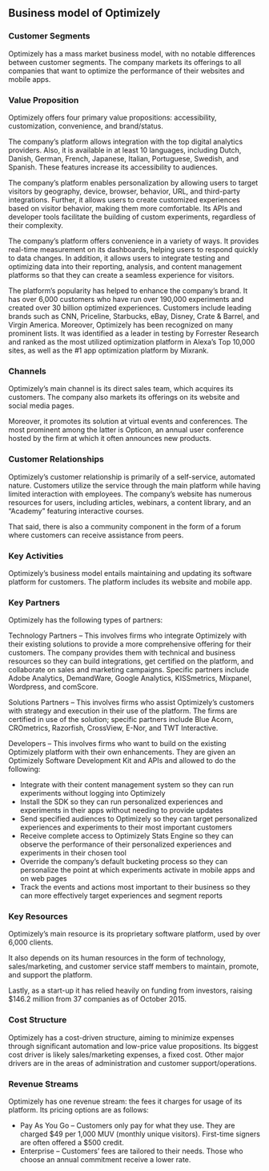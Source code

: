 Business model of Optimizely
----------------------------

 ### Customer Segments

 Optimizely has a mass market business model, with no notable differences between customer segments. The company markets its offerings to all companies that want to optimize the performance of their websites and mobile apps.

 ### Value Proposition

 Optimizely offers four primary value propositions: accessibility, customization, convenience, and brand/status.

 The company’s platform allows integration with the top digital analytics providers. Also, it is available in at least 10 languages, including Dutch, Danish, German, French, Japanese, Italian, Portuguese, Swedish, and Spanish. These features increase its accessibility to audiences.

 The company’s platform enables personalization by allowing users to target visitors by geography, device, browser, behavior, URL, and third-party integrations. Further, it allows users to create customized experiences based on visitor behavior, making them more comfortable. Its APIs and developer tools facilitate the building of custom experiments, regardless of their complexity.

 The company’s platform offers convenience in a variety of ways. It provides real-time measurement on its dashboards, helping users to respond quickly to data changes. In addition, it allows users to integrate testing and optimizing data into their reporting, analysis, and content management platforms so that they can create a seamless experience for visitors.

 The platform’s popularity has helped to enhance the company’s brand. It has over 6,000 customers who have run over 190,000 experiments and created over 30 billion optimized experiences. Customers include leading brands such as CNN, Priceline, Starbucks, eBay, Disney, Crate & Barrel, and Virgin America. Moreover, Optimizely has been recognized on many prominent lists. It was identified as a leader in testing by Forrester Research and ranked as the most utilized optimization platform in Alexa’s Top 10,000 sites, as well as the #1 app optimization platform by Mixrank.

 ### Channels

 Optimizely’s main channel is its direct sales team, which acquires its customers. The company also markets its offerings on its website and social media pages.

 Moreover, it promotes its solution at virtual events and conferences. The most prominent among the latter is Opticon, an annual user conference hosted by the firm at which it often announces new products.

 ### Customer Relationships

 Optimizely’s customer relationship is primarily of a self-service, automated nature. Customers utilize the service through the main platform while having limited interaction with employees. The company’s website has numerous resources for users, including articles, webinars, a content library, and an “Academy” featuring interactive courses.

 That said, there is also a community component in the form of a forum where customers can receive assistance from peers.

 ### Key Activities

 Optimizely’s business model entails maintaining and updating its software platform for customers. The platform includes its website and mobile app.

 ### Key Partners

 Optimizely has the following types of partners:

 Technology Partners – This involves firms who integrate Optimizely with their existing solutions to provide a more comprehensive offering for their customers. The company provides them with technical and business resources so they can build integrations, get certified on the platform, and collaborate on sales and marketing campaigns. Specific partners include Adobe Analytics, DemandWare, Google Analytics, KISSmetrics, Mixpanel, Wordpress, and comScore.

 Solutions Partners – This involves firms who assist Optimizely’s customers with strategy and execution in their use of the platform. The firms are certified in use of the solution; specific partners include Blue Acorn, CROmetrics, Razorfish, CrossView, E-Nor, and TWT Interactive.

 Developers – This involves firms who want to build on the existing Optimizely platform with their own enhancements. They are given an Optimizely Software Development Kit and APIs and allowed to do the following:

  * Integrate with their content management system so they can run experiments without logging into Optimizely
 * Install the SDK so they can run personalized experiences and experiments in their apps without needing to provide updates
 * Send specified audiences to Optimizely so they can target personalized experiences and experiments to their most important customers
 * Receive complete access to Optimizely Stats Engine so they can observe the performance of their personalized experiences and experiments in their chosen tool
 * Override the company’s default bucketing process so they can personalize the point at which experiments activate in mobile apps and on web pages
 * Track the events and actions most important to their business so they can more effectively target experiences and segment reports
  ### Key Resources

 Optimizely’s main resource is its proprietary software platform, used by over 6,000 clients.

 It also depends on its human resources in the form of technology, sales/marketing, and customer service staff members to maintain, promote, and support the platform.

 Lastly, as a start-up it has relied heavily on funding from investors, raising $146.2 million from 37 companies as of October 2015.

 ### Cost Structure

 Optimizely has a cost-driven structure, aiming to minimize expenses through significant automation and low-price value propositions. Its biggest cost driver is likely sales/marketing expenses, a fixed cost. Other major drivers are in the areas of administration and customer support/operations.

 ### Revenue Streams

 Optimizely has one revenue stream: the fees it charges for usage of its platform. Its pricing options are as follows:

  * Pay As You Go – Customers only pay for what they use. They are charged $49 per 1,000 MUV (monthly unique visitors). First-time signers are often offered a $500 credit.
 * Enterprise – Customers’ fees are tailored to their needs. Those who choose an annual commitment receive a lower rate.